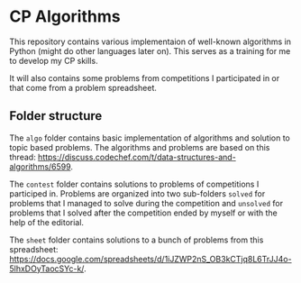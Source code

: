 # CP Algorithms

This repository contains various implementaion of well-known algorithms in Python (might do other languages later on). This serves as a training for me to develop my CP skills.

It will also contains some problems from competitions I participated in or that come from a problem spreadsheet.

## Folder structure

The `algo` folder contains basic implementation of algorithms and solution to topic based problems. The algorithms and problems are based on this thread: https://discuss.codechef.com/t/data-structures-and-algorithms/6599.

The `contest` folder contains solutions to problems of competitions I participed in. Problems are organized into two sub-folders `solved` for problems that I managed to solve during the competition and `unsolved` for problems that I solved after the competition ended by myself or with the help of the editorial.

The `sheet` folder contains solutions to a bunch of problems from this spreadsheet: https://docs.google.com/spreadsheets/d/1iJZWP2nS_OB3kCTjq8L6TrJJ4o-5lhxDOyTaocSYc-k/.
